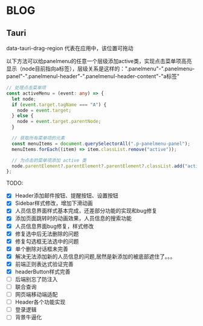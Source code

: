 # BLOG

## Tauri

data-tauri-drag-region 代表在应用中，该位置可拖动

以下方法可以给panelmenu的任意一个层级添加active类，实现点击菜单项高亮显示（node目前指向a标签），层级关系是这样的：".panelmenu"-".panelmenu-panel"-".panelmenul-header"-".panelmenul-header-content"-"a标签"

```ts
// 处理点击菜单项
const activeMenu = (event: any) => {
  let node;
  if (event.target.tagName === "A") {
    node = event.target;
  } else {
    node = event.target.parentNode;
  }

  // 获取所有菜单项的元素
  const menuItems = document.querySelectorAll(".p-panelmenu-panel");
  menuItems.forEach((item) => item.classList.remove("active"));

  // 为点击的菜单项添加 active 类
  node.parentElement?.parentElement?.parentElement?.classList.add("active");
};
```

TODO:

- [x] Header添加邮件按钮、提醒按钮、设置按钮
- [x] Sidebar样式修改，增加下滑动画
- [x] 人员信息界面样式基本完成，还差部分功能的实现和bug修复
- [x] 添加页面跳转时的动画效果，人员信息的搜索功能
- [x] 人员信息界面bug修复，样式修改
- [x] 修复选中后无法删除的问题
- [x] 修复勾选框无法选中的问题
- [x] 单个删除对话框未完善
- [x] 解决无法添加新的人员信息的问题,居然是新添加的被底部遮住了。。。
- [x] 前端正则表达式验证完善
- [x] headerButton样式完善
- [ ] 后端别忘了防注入
- [ ] 联合查询
- [ ] 网页端移动端适配
- [ ] Header各个功能实现
- [ ] 登录逻辑
- [ ] 背景牛逼化
